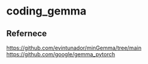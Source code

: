 # coding_gemma


## Refernece 
https://github.com/evintunador/minGemma/tree/main
https://github.com/google/gemma_pytorch
